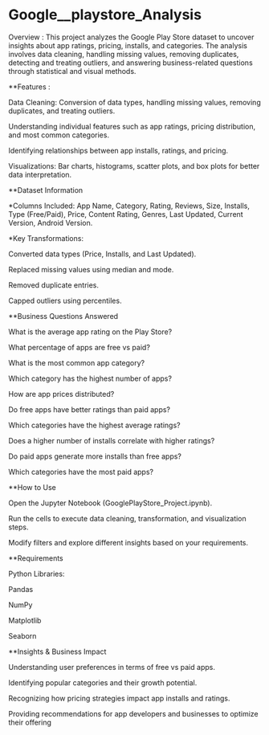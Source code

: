 # Google__playstore_Analysis

Overview : This project analyzes the Google Play Store dataset to uncover insights about app ratings, pricing, installs, and categories. The analysis involves data cleaning, handling missing values, removing duplicates, detecting and treating outliers, and answering business-related questions through statistical and visual methods.

**Features :

Data Cleaning: Conversion of data types, handling missing values, removing duplicates, and treating outliers.

 Understanding individual features such as app ratings, pricing distribution, and most common categories.

Identifying relationships between app installs, ratings, and pricing.

Visualizations: Bar charts, histograms, scatter plots, and box plots for better data interpretation.

**Dataset Information

*Columns Included: App Name, Category, Rating, Reviews, Size, Installs, Type (Free/Paid), Price, Content Rating, Genres, Last Updated, Current Version, Android Version.

*Key Transformations:

Converted data types (Price, Installs, and Last Updated).

Replaced missing values using median and mode.

Removed duplicate entries.

Capped outliers using percentiles.

**Business Questions Answered

What is the average app rating on the Play Store?

What percentage of apps are free vs paid?

What is the most common app category?

Which category has the highest number of apps?

How are app prices distributed?

Do free apps have better ratings than paid apps?

Which categories have the highest average ratings?

Does a higher number of installs correlate with higher ratings?

Do paid apps generate more installs than free apps?

Which categories have the most paid apps?

**How to Use

Open the Jupyter Notebook (GooglePlayStore_Project.ipynb).

Run the cells to execute data cleaning, transformation, and visualization steps.

Modify filters and explore different insights based on your requirements.

**Requirements

Python Libraries:

Pandas

NumPy

Matplotlib

Seaborn

**Insights & Business Impact

Understanding user preferences in terms of free vs paid apps.

Identifying popular categories and their growth potential.

Recognizing how pricing strategies impact app installs and ratings.

Providing recommendations for app developers and businesses to optimize their offering
